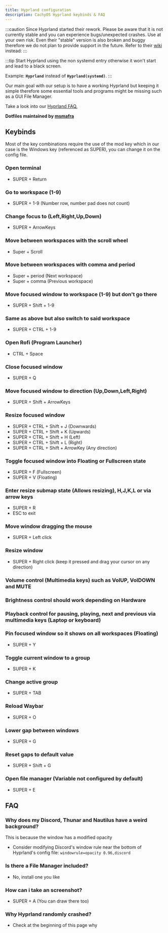 ```yaml
---
title: Hyprland configuration
description: CachyOS Hyprland keybinds & FAQ
---
```


:::caution
Since Hyprland started their rework. Please be aware that it is not currently stable and you can experience bugs/unexpected crashes. Use at your own risk.
Even their "stable" version is also broken and buggy therefore we do not plan to provide support in the future. Refer to their [wiki](<https://wiki.hyprland.org/>) instead:
:::

:::tip
Start Hyprland using the non systemd entry otherwise it won't start and lead to a black screen.

Example: **`Hyprland`** instead of **`Hyprland(systemd)`**.
:::

Our main goal with our setup is to have a working Hyprland but keeping it simple therefore some essential tools and programs might be missing such as a GUI File Manager.

Take a look into our [Hyprland FAQ.](/desktop_environments/hyprland#faq)

**Dotfiles maintained by [msmafra](https://github.com/msmafra)**

## Keybinds

Most of the key combinations require the use of the mod key which in our case is the Windows key (referenced as SUPER),  you can change it on the config file.

### Open terminal

* SUPER + Return

### Go to workspace (1-9)

* SUPER + 1-9 (Number row, number pad does not count)

### Change focus to (Left,Right,Up,Down)

* SUPER + ArrowKeys

### Move between workspaces with the scroll wheel

* Super + Scroll

### Move between workspaces with comma and period

* Super + period (Next workspace)
* Super + comma (Previous workspace)

### Move focused window to workspace (1-9) but don't go there

* SUPER + Shift + 1-9

### Same as above but also switch to said workspace

* SUPER + CTRL + 1-9

### Open Rofi (Program Launcher)

* CTRL + Space
  
### Close focused window

* SUPER + Q

### Move focused window to direction (Up,Down,Left,Right)

* SUPER + Shift + ArrowKeys

### Resize focused window

* SUPER + CTRL + Shift + J (Downwards)
* SUPER + CTRL + Shift + K (Upwards)
* SUPER + CTRL + Shift + H (Left)
* SUPER + CTRL + Shift + L (Right)
* SUPER + CTRL + Shift + ArrowKey (Any direction)

### Toggle focused window into Floating or Fullscreen state

* SUPER + F (Fullscreen)
* SUPER + V (Floating)

### Enter resize submap state (Allows resizing), H,J,K,L or via arrow keys

* SUPER + R
* ESC to exit

### Move window dragging the mouse

* SUPER + Left click

### Resize window

* SUPER + Right click (keep it pressed and drag your cursor on any direction)

### Volume control (Multimedia keys) such as VolUP, VolDOWN and MUTE

### Brightness control should work depending on Hardware

### Playback control for pausing, playing, next and previous via multimedia keys (Laptop or keyboard)

### Pin focused window so it shows on all workspaces (Floating)

* SUPER + Y

### Toggle current window to a group

* SUPER + K

### Change active group

* SUPER + TAB

### Reload Waybar

* SUPER + O

### Lower gap between windows

* SUPER + G

### Reset gaps to default value

* SUPER + Shift + G

### Open file manager (Variable not configured by default)

* SUPER + E

## FAQ

### Why does my Discord, Thunar and Nautilus have a weird background?

This is because the window has a modified opacity

* Consider modifying Discord's window rule near the bottom of Hyprland's config file:
   `windowrule=opacity 0.96,discord`

### Is there a File Manager included?

* No, install one you like

### How can i take an screenshot?

* SUPER + A (You can draw there too)

### Why Hyprland randomly crashed?

* Check at the beginning of this page why

